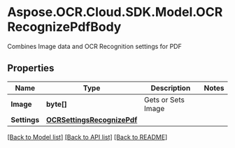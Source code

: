 # Aspose.OCR.Cloud.SDK.Model.OCRRecognizePdfBody
Combines Image data and OCR Recognition settings for PDF

## Properties

Name | Type | Description | Notes
------------ | ------------- | ------------- | -------------
**Image** | **byte[]** | Gets or Sets Image | 
**Settings** | [**OCRSettingsRecognizePdf**](OCRSettingsRecognizePdf.md) |  | 

[[Back to Model list]](../README.md#documentation-for-models) [[Back to API list]](../README.md#documentation-for-api-endpoints) [[Back to README]](../README.md)


